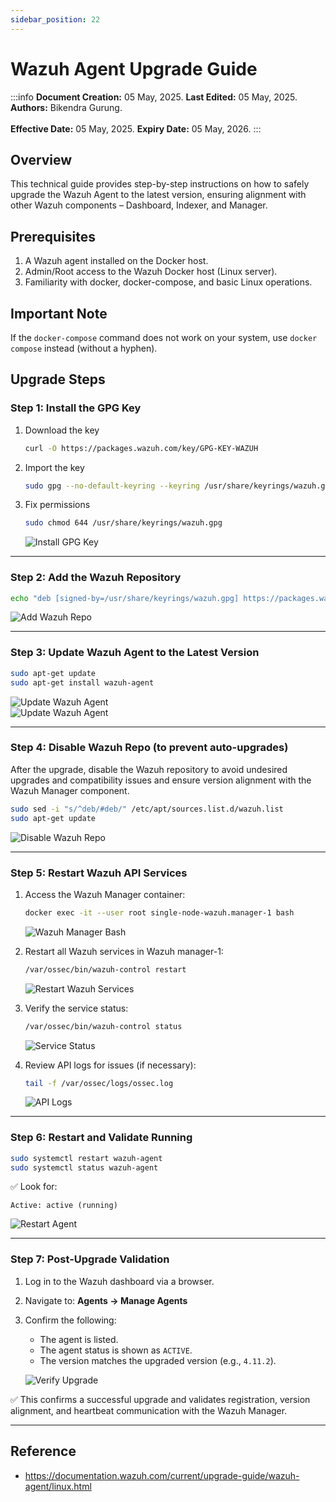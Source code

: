 ```yaml
---
sidebar_position: 22
---
```


# Wazuh Agent Upgrade Guide

:::info
**Document Creation:** 05 May, 2025. **Last Edited:** 05 May, 2025. **Authors:** Bikendra Gurung.
<br></br>**Effective Date:** 05 May, 2025. **Expiry Date:** 05 May, 2026.
:::

## Overview
This technical guide provides step-by-step instructions on how to safely upgrade the Wazuh Agent to the latest version, ensuring alignment with other Wazuh components – Dashboard, Indexer, and Manager.

## Prerequisites
1. A Wazuh agent installed on the Docker host.
2. Admin/Root access to the Wazuh Docker host (Linux server).
3. Familiarity with docker, docker-compose, and basic Linux operations.

## Important Note
If the `docker-compose` command does not work on your system, use `docker compose` instead (without a hyphen).

## Upgrade Steps

### Step 1: Install the GPG Key

1. Download the key  
   ```bash
   curl -O https://packages.wazuh.com/key/GPG-KEY-WAZUH
   ```

2. Import the key  
   ```bash
   sudo gpg --no-default-keyring --keyring /usr/share/keyrings/wazuh.gpg --import GPG-KEY-WAZUH
   ```

3. Fix permissions  
   ```bash
   sudo chmod 644 /usr/share/keyrings/wazuh.gpg
   ```
   ![Install GPG Key](./img-agent-upgrade/1_install-gpg-key.jpg)

---

### Step 2: Add the Wazuh Repository

   ```bash
   echo "deb [signed-by=/usr/share/keyrings/wazuh.gpg] https://packages.wazuh.com/4.x/apt/ stable main" | sudo tee -a /etc/apt/sources.list.d/wazuh.list
   ```
   ![Add Wazuh Repo](./img-agent-upgrade/2_add-wazuh-repo.jpg)

---

### Step 3: Update Wazuh Agent to the Latest Version

   ```bash
   sudo apt-get update
   sudo apt-get install wazuh-agent
   ```
   ![Update Wazuh Agent](./img-agent-upgrade/3_update-waazuh-agent-latest-version.jpg)<br/>
   ![Update Wazuh Agent](./img-agent-upgrade/4_update-waazuh-agent-latest-version.jpg)

---

### Step 4: Disable Wazuh Repo (to prevent auto-upgrades)

After the upgrade, disable the Wazuh repository to avoid undesired upgrades and compatibility issues and ensure version alignment with the Wazuh Manager component.

   ```bash
   sudo sed -i "s/^deb/#deb/" /etc/apt/sources.list.d/wazuh.list
   sudo apt-get update
   ```
   ![Disable Wazuh Repo](./img-agent-upgrade/5_disable-wazuh-repo.jpg)

---

### Step 5: Restart Wazuh API Services

1. Access the Wazuh Manager container:  
   ```bash
   docker exec -it --user root single-node-wazuh.manager-1 bash
   ```
   ![Wazuh Manager Bash](./img-agent-upgrade/6_wazuh-manager-bash.jpg)

2. Restart all Wazuh services in Wazuh manager-1:  
   ```bash
   /var/ossec/bin/wazuh-control restart
   ```
   ![Restart Wazuh Services](./img-agent-upgrade/7_wazuh-manager-services-restart.jpg)

3. Verify the service status:  
   ```bash
   /var/ossec/bin/wazuh-control status
   ```
   ![Service Status](./img-agent-upgrade/8_wazuh-manager-services-status.jpg)

4. Review API logs for issues (if necessary):  
   ```bash
   tail -f /var/ossec/logs/ossec.log
   ```
   ![API Logs](./img-agent-upgrade/9_check-api-logs.jpg)

---

### Step 6: Restart and Validate Running

   ```bash
   sudo systemctl restart wazuh-agent
   sudo systemctl status wazuh-agent
   ```

   ✅ Look for:  
   ```
   Active: active (running)
   ```
   ![Restart Agent](./img-agent-upgrade/10_restart-wazuh-validate-running.jpg)

---

### Step 7: Post-Upgrade Validation

1. Log in to the Wazuh dashboard via a browser.  
2. Navigate to: **Agents → Manage Agents**  
3. Confirm the following:
   - The agent is listed.
   - The agent status is shown as `ACTIVE`.
   - The version matches the upgraded version (e.g., `4.11.2`).
   
   ![Verify Upgrade](./img-agent-upgrade/11_verify-wazuh-successful-upgrade.jpg)

✅ This confirms a successful upgrade and validates registration, version alignment, and heartbeat communication with the Wazuh Manager.

---

## Reference

- https://documentation.wazuh.com/current/upgrade-guide/wazuh-agent/linux.html
